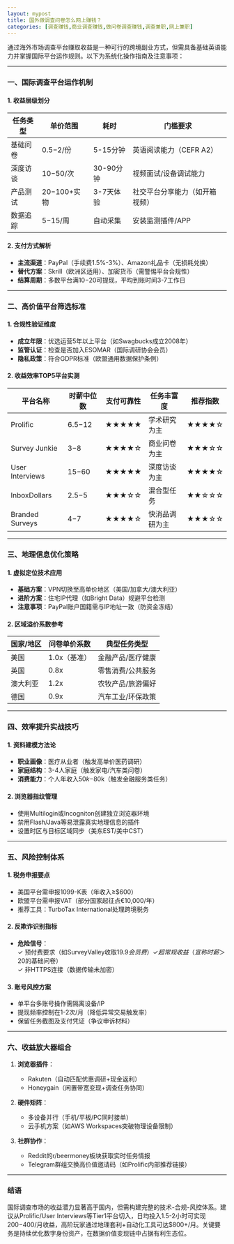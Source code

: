 ```yaml
---
layout: mypost
title: 国外做调查问卷怎么网上赚钱？
categories: [调查赚钱,商业调查赚钱,做问卷调查赚钱,调查兼职,网上兼职]
---
```


通过海外市场调查平台赚取收益是一种可行的跨境副业方式，但需具备基础英语能力并掌握国际平台运作规则。以下为系统化操作指南及注意事项：

---

### **一、国际调查平台运作机制**
#### 1. 收益层级划分
| **任务类型**          | **单价范围**      | **耗时**       | **门槛要求**               |
|-----------------------|-------------------|----------------|--------------------------|
| 基础问卷              | $0.5-$2/份        | 5-15分钟       | 英语阅读能力（CEFR A2）  |
| 深度访谈              | $10-$50/次        | 30-90分钟      | 视频面试/设备调试能力     |
| 产品测试              | $20-$100+实物     | 3-7天体验      | 社交平台分享能力（如开箱视频） |
| 数据追踪              | $5-$15/周         | 自动采集       | 安装监测插件/APP         |

#### 2. 支付方式解析
- **主流渠道**：PayPal（手续费1.5%-3%）、Amazon礼品卡（无损耗兑换）
- **替代方案**：Skrill（欧洲区适用）、加密货币（需警惕平台合规性）
- **结算周期**：多数平台满$10-$20可提现，平均到账时间3-7工作日

---

### **二、高价值平台筛选标准**
#### 1. 合规性验证维度
- **成立年限**：优选运营5年以上平台（如Swagbucks成立2008年）
- **监管认证**：检查是否加入ESOMAR（国际调研协会会员）
- **隐私政策**：符合GDPR标准（欧盟通用数据保护条例）

#### 2. 收益效率TOP5平台实测
| **平台名称**   | **时薪中位数** | **支付可靠性** | **任务丰富度** | **推荐指数** |
|----------------|----------------|----------------|----------------|--------------|
| Prolific       | $6.5-$12       | ★★★★★          | 学术研究为主    | ★★★★☆        |
| Survey Junkie  | $3-$8          | ★★★★☆          | 商业问卷为主    | ★★★☆☆        |
| User Interviews| $15-$60        | ★★★★★          | 深度访谈为主    | ★★★★☆        |
| InboxDollars   | $2.5-$5        | ★★★☆☆          | 混合型任务      | ★★☆☆☆        |
| Branded Surveys| $4-$7          | ★★★★☆          | 快消品调研为主  | ★★★☆☆        |

---

### **三、地理信息优化策略**
#### 1. 虚拟定位技术应用
- **基础方案**：VPN切换至高单价地区（美国/加拿大/澳大利亚）
- **进阶方案**：住宅IP代理（如Bright Data）规避平台检测
- **注意事项**：PayPal账户国籍需与IP地址一致（防资金冻结）

#### 2. 区域溢价系数参考
| **国家/地区** | **问卷单价系数** | **典型任务类型**          |
|---------------|------------------|-------------------------|
| 美国          | 1.0x（基准）     | 金融产品/医疗健康         |
| 英国          | 0.8x             | 零售消费/公共服务         |
| 澳大利亚      | 1.2x             | 农牧产品/旅游偏好         |
| 德国          | 0.9x             | 汽车工业/环保政策         |

---

### **四、效率提升实战技巧**
#### 1. 资料建模方法论
- **职业画像**：医疗从业者（触发高单价医药调研）
- **家庭结构**：3-4人家庭（触发家电/汽车类问卷）
- **消费能力**：个人年收入$50k-$80k（触发金融服务类任务）

#### 2. 浏览器指纹管理
- 使用Multilogin或Incogniton创建独立浏览器环境
- 禁用Flash/Java等易泄露真实地理信息的插件
- 设置时区与目标区域同步（美东EST/美中CST）

---

### **五、风险控制体系**
#### 1. 税务申报要点
- 美国平台需申报1099-K表（年收入≥$600）
- 欧盟平台需申报VAT（部分国家起征点€10,000/年）
- 推荐工具：TurboTax International处理跨境税务

#### 2. 反欺诈识别指标
- **危险信号**：  
  ✓ 预付费要求（如SurveyValley收取$19.9会员费）  
  ✓ 超常规收益（宣称时薪＞$20的基础问卷）  
  ✓ 非HTTPS连接（数据传输未加密）  

#### 3. 账号风控方案
- 单平台多账号操作需隔离设备/IP
- 提现频率控制在1-2次/月（降低异常交易触发率）
- 保留任务截图及支付凭证（争议申诉材料）

---

### **六、收益放大器组合**
1. **浏览器插件**：  
   - Rakuten（自动匹配优惠调研+现金返利）  
   - Honeygain（闲置带宽变现+调查任务协同）  

2. **硬件矩阵**：  
   - 多设备并行（手机/平板/PC同时接单）  
   - 云手机方案（如AWS Workspaces突破物理设备限制）  

3. **社群协作**：  
   - Reddit的r/beermoney板块获取实时任务情报  
   - Telegram群组交换高价值邀请码（如Prolific内部推荐链接）  

---

### **结语**  
国际调查市场的收益潜力显著高于国内，但需构建完整的技术-合规-风控体系。建议从Prolific/User Interviews等Tier1平台切入，日均投入1.5-2小时可实现$200-$400/月收益，高阶玩家通过地理套利+自动化工具可达$800+/月。关键要务是持续优化数字身份资产，在数据价值变现链中占据有利生态位。

